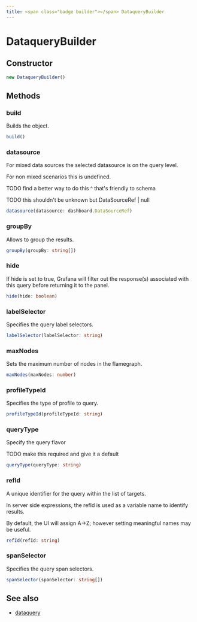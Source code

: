 ```yaml
---
title: <span class="badge builder"></span> DataqueryBuilder
---
```

# <span class="badge builder"></span> DataqueryBuilder

## Constructor

```typescript
new DataqueryBuilder()
```
## Methods

### <span class="badge object-method"></span> build

Builds the object.

```typescript
build()
```

### <span class="badge object-method"></span> datasource

For mixed data sources the selected datasource is on the query level.

For non mixed scenarios this is undefined.

TODO find a better way to do this ^ that's friendly to schema

TODO this shouldn't be unknown but DataSourceRef | null

```typescript
datasource(datasource: dashboard.DataSourceRef)
```

### <span class="badge object-method"></span> groupBy

Allows to group the results.

```typescript
groupBy(groupBy: string[])
```

### <span class="badge object-method"></span> hide

If hide is set to true, Grafana will filter out the response(s) associated with this query before returning it to the panel.

```typescript
hide(hide: boolean)
```

### <span class="badge object-method"></span> labelSelector

Specifies the query label selectors.

```typescript
labelSelector(labelSelector: string)
```

### <span class="badge object-method"></span> maxNodes

Sets the maximum number of nodes in the flamegraph.

```typescript
maxNodes(maxNodes: number)
```

### <span class="badge object-method"></span> profileTypeId

Specifies the type of profile to query.

```typescript
profileTypeId(profileTypeId: string)
```

### <span class="badge object-method"></span> queryType

Specify the query flavor

TODO make this required and give it a default

```typescript
queryType(queryType: string)
```

### <span class="badge object-method"></span> refId

A unique identifier for the query within the list of targets.

In server side expressions, the refId is used as a variable name to identify results.

By default, the UI will assign A->Z; however setting meaningful names may be useful.

```typescript
refId(refId: string)
```

### <span class="badge object-method"></span> spanSelector

Specifies the query span selectors.

```typescript
spanSelector(spanSelector: string[])
```

## See also

 * <span class="badge object-type-interface"></span> [dataquery](./object-dataquery.md)
